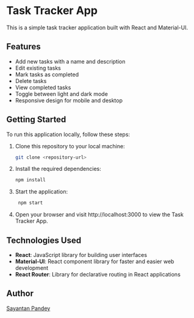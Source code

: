 # Task Tracker App

This is a simple task tracker application built with React and Material-UI.

## Features

- Add new tasks with a name and description
- Edit existing tasks
- Mark tasks as completed
- Delete tasks
- View completed tasks
- Toggle between light and dark mode
- Responsive design for mobile and desktop

## Getting Started

To run this application locally, follow these steps:

1. Clone this repository to your local machine:

   ```bash
   git clone <repository-url>
2. Install the required dependencies:

    ```bash
    npm install
4. Start the application:

   ```bash
    npm start
6. Open your browser and visit http://localhost:3000 to view the Task Tracker App.

## Technologies Used

- **React**: JavaScript library for building user interfaces
- **Material-UI**: React component library for faster and easier web development
- **React Router**: Library for declarative routing in React applications

## Author
[Sayantan Pandey]((https://github.com/sayantanpandey))
